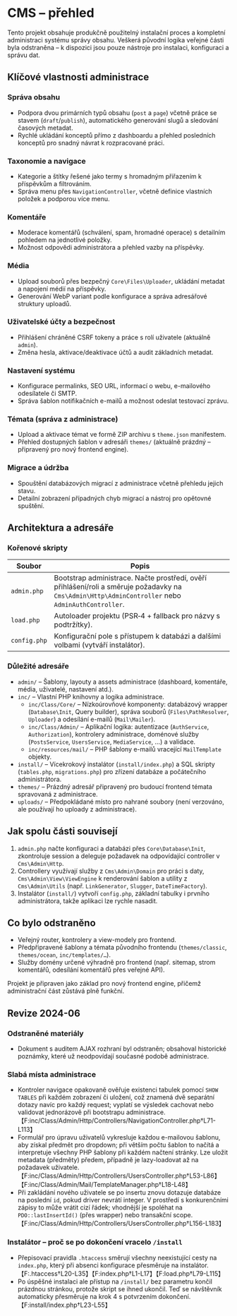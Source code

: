 # CMS – přehled

Tento projekt obsahuje produkčně použitelný instalační proces a kompletní administraci systému správy obsahu. Veškerá původní logika veřejné části byla odstraněna – k dispozici jsou pouze nástroje pro instalaci, konfiguraci a správu dat.

## Klíčové vlastnosti administrace

### Správa obsahu
- Podpora dvou primárních typů obsahu (`post` a `page`) včetně práce se stavem (`draft`/`publish`), automatického generování slugů a sledování časových metadat.
- Rychlé ukládání konceptů přímo z dashboardu a přehled posledních konceptů pro snadný návrat k rozpracované práci.

### Taxonomie a navigace
- Kategorie a štítky řešené jako termy s hromadným přiřazením k příspěvkům a filtrováním.
- Správa menu přes `NavigationController`, včetně definice vlastních položek a podporou více menu.

### Komentáře
- Moderace komentářů (schválení, spam, hromadné operace) s detailním pohledem na jednotlivé položky.
- Možnost odpovědi administrátora a přehled vazby na příspěvky.

### Média
- Upload souborů přes bezpečný `Core\Files\Uploader`, ukládání metadat a napojení médií na příspěvky.
- Generování WebP variant podle konfigurace a správa adresářové struktury uploadů.

### Uživatelské účty a bezpečnost
- Přihlášení chráněné CSRF tokeny a práce s rolí uživatele (aktuálně `admin`).
- Změna hesla, aktivace/deaktivace účtů a audit základních metadat.

### Nastavení systému
- Konfigurace permalinks, SEO URL, informací o webu, e-mailového odesílatele či SMTP.
- Správa šablon notifikačních e-mailů a možnost odeslat testovací zprávu.

### Témata (správa z administrace)
- Upload a aktivace témat ve formě ZIP archivu s `theme.json` manifestem.
- Přehled dostupných šablon v adresáři `themes/` (aktuálně prázdný – připravený pro nový frontend engine).

### Migrace a údržba
- Spouštění databázových migrací z administrace včetně přehledu jejich stavu.
- Detailní zobrazení případných chyb migrací a nástroj pro opětovné spuštění.

## Architektura a adresáře

### Kořenové skripty

| Soubor | Popis |
| --- | --- |
| `admin.php` | Bootstrap administrace. Načte prostředí, ověří přihlášení/roli a směruje požadavky na `Cms\Admin\Http\AdminController` nebo `AdminAuthController`. |
| `load.php` | Autoloader projektu (PSR‑4 + fallback pro názvy s podtržítky). |
| `config.php` | Konfigurační pole s přístupem k databázi a dalšími volbami (vytváří instalátor). |

### Důležité adresáře

- `admin/` – Šablony, layouty a assets administrace (dashboard, komentáře, média, uživatelé, nastavení atd.).
- `inc/` – Vlastní PHP knihovny a logika administrace.
  - `inc/Class/Core/` – Nízkoúrovňové komponenty: databázový wrapper (`Database\Init`, Query builder), správa souborů (`Files\PathResolver`, `Uploader`) a odesílání e-mailů (`Mail\Mailer`).
  - `inc/Class/Admin/` – Aplikační logika: autentizace (`AuthService`, `Authorization`), kontrolery administrace, doménové služby (`PostsService`, `UsersService`, `MediaService`, …) a validace.
  - `inc/resources/mail/` – PHP šablony e-mailů vracející `MailTemplate` objekty.
- `install/` – Vícekrokový instalátor (`install/index.php`) a SQL skripty (`tables.php`, `migrations.php`) pro zřízení databáze a počátečního administrátora.
- `themes/` – Prázdný adresář připravený pro budoucí frontend témata spravovaná z administrace.
- `uploads/` – Předpokládané místo pro nahrané soubory (není verzováno, ale používají ho uploady z administrace).

## Jak spolu části souvisejí
1. `admin.php` načte konfiguraci a databázi přes `Core\Database\Init`, zkontroluje session a deleguje požadavek na odpovídající controller v `Cms\Admin\Http`.
2. Controllery využívají služby z `Cms\Admin\Domain` pro práci s daty, `Cms\Admin\View\ViewEngine` k renderování šablon a utility z `Cms\Admin\Utils` (např. `LinkGenerator`, `Slugger`, `DateTimeFactory`).
3. Instalátor (`install/`) vytvoří `config.php`, základní tabulky i prvního administrátora, takže aplikaci lze rychle nasadit.

## Co bylo odstraněno
- Veřejný router, kontrolery a view-modely pro frontend.
- Předpřipravené šablony a témata původního frontendu (`themes/classic`, `themes/ocean`, `inc/templates/…`).
- Služby domény určené výhradně pro frontend (např. sitemap, strom komentářů, odesílání komentářů přes veřejné API).

Projekt je připraven jako základ pro nový frontend engine, přičemž administrační část zůstává plně funkční.

## Revize 2024-06

### Odstraněné materiály
- Dokument s auditem AJAX rozhraní byl odstraněn; obsahoval historické poznámky, které už neodpovídají současné podobě administrace.

### Slabá místa administrace
- Kontroler navigace opakovaně ověřuje existenci tabulek pomocí `SHOW TABLES` při každém zobrazení či uložení, což znamená dvě separátní dotazy navíc pro každý request; vyplatí se výsledek cachovat nebo validovat jednorázově při bootstrapu administrace.【F:inc/Class/Admin/Http/Controllers/NavigationController.php†L71-L113】
- Formulář pro úpravu uživatelů vykresluje každou e-mailovou šablonu, aby získal předmět pro dropdown; při větším počtu šablon to načítá a interpretuje všechny PHP šablony při každém načtení stránky. Lze uložit metadata (předměty) předem, případně je lazy-loadovat až na požadavek uživatele.【F:inc/Class/Admin/Http/Controllers/UsersController.php†L53-L86】【F:inc/Class/Admin/Mail/TemplateManager.php†L18-L48】
- Při zakládání nového uživatele se po insertu znovu dotazuje databáze na poslední `id`, pokud driver nevrátí integer. V prostředí s konkurenčními zápisy to může vrátit cizí řádek; vhodnější je spoléhat na `PDO::lastInsertId()` (přes wrapper) nebo transakční scope.【F:inc/Class/Admin/Http/Controllers/UsersController.php†L156-L183】

### Instalátor – proč se po dokončení vracelo `/install`
- Přepisovací pravidla `.htaccess` směrují všechny neexistující cesty na `index.php`, který při absenci konfigurace přesměruje na instalátor.【F:.htaccess†L20-L35】【F:index.php†L1-L17】【F:load.php†L79-L115】
- Po úspěšné instalaci ale přístup na `/install/` bez parametru končil prázdnou stránkou, protože skript se ihned ukončil. Teď se návštěvník automaticky přesměruje na krok 4 s potvrzením dokončení.【F:install/index.php†L23-L55】
